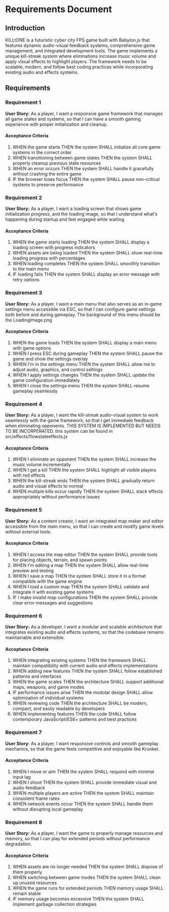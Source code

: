 # Requirements Document

## Introduction

KILLtONE is a futuristic cyber city FPS game built with Babylon.js that features dynamic audio-visual feedback systems, comprehensive game management, and integrated development tools. The game implements a unique kill-streak system where eliminations increase music volume and apply visual effects to highlight players. The framework needs to be scalable, modern, and follow best coding practices while incorporating existing audio and effects systems.

## Requirements

### Requirement 1

**User Story:** As a player, I want a responsive game framework that manages all game states and systems, so that I can have a smooth gaming experience with proper initialization and cleanup.

#### Acceptance Criteria

1. WHEN the game starts THEN the system SHALL initialize all core game systems in the correct order
2. WHEN transitioning between game states THEN the system SHALL properly cleanup previous state resources
3. WHEN an error occurs THEN the system SHALL handle it gracefully without crashing the entire game
4. IF the browser loses focus THEN the system SHALL pause non-critical systems to preserve performance

### Requirement 2

**User Story:** As a player, I want a loading screen that shows game initialization progress, and the loading image, so that I understand what's happening during startup and feel engaged while waiting.

#### Acceptance Criteria

1. WHEN the game starts loading THEN the system SHALL display a loading screen with progress indicators
2. WHEN assets are being loaded THEN the system SHALL show real-time loading progress with percentages
3. WHEN loading completes THEN the system SHALL smoothly transition to the main menu
4. IF loading fails THEN the system SHALL display an error message with retry options

### Requirement 3

**User Story:** As a player, I want a main menu that also serves as an in-game settings menu accessible via ESC, so that I can configure game settings both before and during gameplay. The background of this menu should be the LoadingImage.png

#### Acceptance Criteria

1. WHEN the game loads THEN the system SHALL display a main menu with game options
2. WHEN I press ESC during gameplay THEN the system SHALL pause the game and show the settings overlay
3. WHEN I'm in the settings menu THEN the system SHALL allow me to adjust audio, graphics, and control settings
4. WHEN I apply settings changes THEN the system SHALL update the game configuration immediately
5. WHEN I close the settings menu THEN the system SHALL resume gameplay seamlessly

### Requirement 4

**User Story:** As a player, I want the kill-streak audio-visual system to work seamlessly with the game framework, so that I get immediate feedback when eliminating opponents. THIS SYSTEM IS IMPLEMENTED BUT NEEDS TO BE INCORPERATED. this system can be found in src/effects/flowstateeffects.js

#### Acceptance Criteria

1. WHEN I eliminate an opponent THEN the system SHALL increase the music volume incrementally
2. WHEN I get a kill THEN the system SHALL highlight all visible players with red effects
3. WHEN the kill-streak ends THEN the system SHALL gradually return audio and visual effects to normal
4. WHEN multiple kills occur rapidly THEN the system SHALL stack effects appropriately without performance issues

### Requirement 5

**User Story:** As a content creator, I want an integrated map maker and editor accessible from the main menu, so that I can create and modify game levels without external tools.

#### Acceptance Criteria

1. WHEN I access the map editor THEN the system SHALL provide tools for placing objects, terrain, and spawn points
2. WHEN I'm editing a map THEN the system SHALL allow real-time preview and testing
3. WHEN I save a map THEN the system SHALL store it in a format compatible with the game engine
4. WHEN I load a custom map THEN the system SHALL validate and integrate it with existing game systems
5. IF I make invalid map configurations THEN the system SHALL provide clear error messages and suggestions

### Requirement 6

**User Story:** As a developer, I want a modular and scalable architecture that integrates existing audio and effects systems, so that the codebase remains maintainable and extensible.

#### Acceptance Criteria

1. WHEN integrating existing systems THEN the framework SHALL maintain compatibility with current audio and effects implementations
2. WHEN adding new features THEN the system SHALL follow established patterns and interfaces
3. WHEN the game scales THEN the architecture SHALL support additional maps, weapons, and game modes
4. IF performance issues arise THEN the modular design SHALL allow optimization of individual systems
5. WHEN reviewing code THEN the architecture SHALL be modern, compact, and easily readable by developers
6. WHEN implementing features THEN the code SHALL follow contemporary JavaScript/ES6+ patterns and best practices

### Requirement 7

**User Story:** As a player, I want responsive controls and smooth gameplay mechanics, so that the game feels competitive and enjoyable like Krunker.

#### Acceptance Criteria

1. WHEN I move or aim THEN the system SHALL respond with minimal input lag
2. WHEN I shoot THEN the system SHALL provide immediate visual and audio feedback
3. WHEN multiple players are active THEN the system SHALL maintain consistent frame rates
4. WHEN network events occur THEN the system SHALL handle them without disrupting local gameplay

### Requirement 8

**User Story:** As a player, I want the game to properly manage resources and memory, so that I can play for extended periods without performance degradation.

#### Acceptance Criteria

1. WHEN assets are no longer needed THEN the system SHALL dispose of them properly
2. WHEN switching between game modes THEN the system SHALL clean up unused resources
3. WHEN the game runs for extended periods THEN memory usage SHALL remain stable
4. IF memory usage becomes excessive THEN the system SHALL implement garbage collection strategies